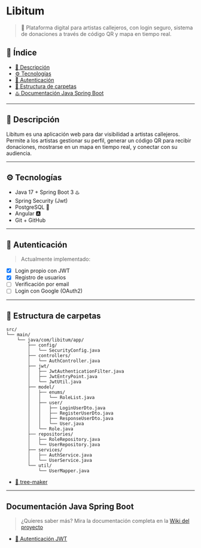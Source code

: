 # Libitum

> 🎵 Plataforma digital para artistas callejeros, con login seguro, sistema de donaciones a través de código QR y mapa en tiempo real.

## 📌 Índice

- [📝 Descripción](#-descripción)
- [⚙️ Tecnologías](#️-tecnologías)
- [🔐 Autenticación](#-autenticación)
- [📁 Estructura de carpetas](#-estructura-de-carpetas)
- [♨️ Documentación Java Spring Boot](#documentación-java-spring-boot)

---

## 📝 Descripción

Libitum es una aplicación web para dar visibilidad a artistas callejeros. Permite a los artistas gestionar su perfil, generar un código QR para recibir donaciones, mostrarse en un mapa en tiempo real, y conectar con su audiencia.

---

## ⚙️ Tecnologías
- Java 17 + Spring Boot 3 ♨️
- Spring Security (Jwt)
- PostgreSQL 🐘
- Angular 🅰️
- Git + GitHub 

---

## 🔐 Autenticación 

> Actualmente implementado:
- [x] Login propio con JWT
- [x] Registro de usuarios
- [ ] Verificación por email
- [ ] Login con Google (OAuth2)

---
## 📁 Estructura de carpetas
```text
src/
└── main/
    └── java/com/libitum/app/
        ├── config/
        │   └── SecurityConfig.java
        ├── controllers/
        │   └── AuthController.java
        ├── jwt/
        │   ├── JwtAuthenticationFilter.java
        │   ├── JwtEntryPoint.java
        │   └── JwtUtil.java
        ├── model/
        │   ├── enums/
        │   │   └── RoleList.java
        │   ├── user/
        │   │   ├── LoginUserDto.java
        │   │   ├── RegisterUserDto.java
        │   │   ├── ResponseUserDto.java
        │   │   └── User.java
        │   └── Role.java
        ├── repositories/
        │   ├── RoleRepository.java
        │   └── UserRepository.java
        ├── services/
        │   ├── AuthService.java
        │   └── UserService.java
        └── util/
            └── UserMapper.java
```
- [ 🌲 tree-maker ](https://tree.nathanfriend.com/?s=(%27opti9s!(%27fancy!true~fullPath!false~trailingSlash!true~rootDot!false)~H(%27H%27src6main6-N%2Fcom%2Flibitum%2Fapp%2F*c9figBSecurityC9fig0cIsBGCI0jwtBJwtGenticati9Filt5OEntryPointOUtil0modelBenumsB7ListKus5B-Login4Regist54Resp9se42070r3ies*7R3yK2R3y0s8sBGS8K2S80utilB2Mapp50%27)~v5si9!%271%27)*6---%20%200.N*2Us53epositor42DtoK-5er6%5Cn-7-Role85vice9onB*-GAuthHsource!I9troll5K0-NjavaOKJwt%01ONKIHGB987654320-*)
---

## Documentación Java Spring Boot

> ¿Quieres saber más? Mira la documentación completa en la [Wiki del proyecto](https://github.com/Carri1x/libitum/wiki)

- [🔐 Autenticación JWT](https://github.com/Carri1x/libitum/wiki/Autenticaci%C3%B3n)
